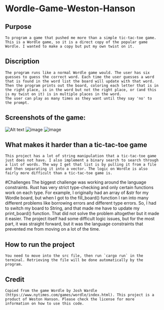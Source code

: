 # Wordle-Game-Weston-Hanson

## Purpose

    To program a game that pushed me more than a simple tic-tac-toe game.
    This is a Wordle game, so it is a direct copy of the popular game Wordle. I wanted to make a copy but put my own twist on it.

## Discription

    The program runs like a normal Wordle game would. The user has six guesses to guess the correct word. Each time the user guesses a word that is found in the word list the board will update with that word. Then the program prints out the board, coloring each letter that is in the right place, is in the word but not the right place, or (and this is my twist on it) is in multiple places in the word.
    The user can play as many times as they want until they say 'no' to the prompt.

## Screenshots of the game:
![Alt text](https://github.com/WestonHanson/Wordle-Game-Weston-Hanson/assets/121981035/ffb3af8f-483a-4512-be62-a4cdd0f5e764)
    ![image](https://github.com/WestonHanson/Wordle-Game-Weston-Hanson/assets/121981035/00f83542-7ec0-4607-9102-fddf65c65c72)
    ![image](https://github.com/WestonHanson/Wordle-Game-Weston-Hanson/assets/121981035/edc95303-3117-48d1-9807-9f6a7dbd1296)


## What makes it harder than a tic-tac-toe game

    This project has a lot of string manipulation that a tic-tac-toe game just does not have. I also implement a binary search to search through a list of words. The way I get that list is by pulling it from a file and then separating it into a vector. The logic on Wordle is also fairly more difficult than a tic-tac-toe game is.

#Challenges
    The biggest challenge was working around the language constraints. Rust has very strict type-checking and only certain functions work on each type. For example, I originally had an array of &str for my Wordle board, but when I got to the fill_board() function I ran into many different problems like borrowing errors and different type errors. So, I had to switch my board to String, and that made me have to update my print_board() function. That did not solve the problem altogether but it made it easier. The project itself had some difficult logic issues, but for the most part, it was straight forward, but it was the language constraints that prevented me from moving on a lot of the time. 

## How to run the project

    You need to move into the src file, then run `cargo run` in the terminal. Retrieving the file will be done automatically by the program.

## Credit

    Copied from the game Wordle by Josh Wardle (https://www.nytimes.com/games/wordle/index.html). This project is a product of Weston Hanson. Please check the license for more information on how to use this code.
